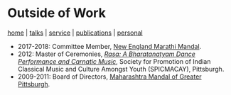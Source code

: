 # Outside of Work
[home](index.html) \| [talks](talks.html) \| [service](service.html) \| [publications](publications.html) \| [personal](personal.html)

- 2017-2018: Committee Member, [New England Marathi Mandal](http://www.nemm.org/index.php/aboutus/committee).
- 2012: Master of Ceremonies, [*Rasa: A Bharatanatyam Dance Performance and Carnatic Music*](http://www.andrew.cmu.edu/user/macay/events/rasa.jpg), Society for Promotion of Indian Classical Music and Culture Amongst Youth (SPICMACAY), Pittsburgh. 
- 2009-2011: Board of Directors, [Maharashtra Mandal of Greater Pittsburgh](http://www.mmpgh.org/committee1011.shtml).
